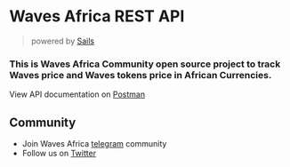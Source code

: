 # Waves Africa REST API
> powered by [Sails](https://sailsjs.com)

### This is Waves Africa Community open source project to track Waves price and Waves tokens price in African Currencies.

View API documentation on [Postman](https://documenter.getpostman.com/view/4151223/S1Lzvm8t?version=latest)

## Community
* Join Waves Africa [telegram](https://t.me/wavesafrica) community
* Follow us on [Twitter](https://twitter.com/waves_africa)